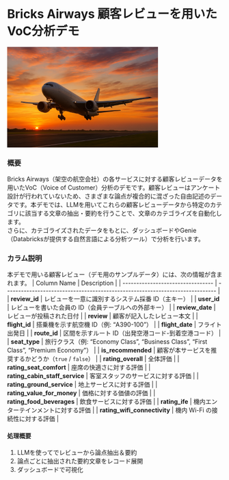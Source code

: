 # Bricks Airways 顧客レビューを用いたVoC分析デモ
<div style="display: flex; justify-content: space-between;">
  <img src='https://github.com/komae5519pv/komae_dbdemos/blob/main/airline_voc_analysis_20250909/_imgs_tutorial/aircraft_taking_off.png?raw=true' width='70%'/>
</div>

### 概要
Bricks Airways（架空の航空会社）の各サービスに対する顧客レビューデータを用いたVoC（Voice of Customer）分析のデモです。顧客レビューはアンケート設計が行われていないため、さまざまな論点が複合的に混ざった自由記述のデータです。本デモでは、LLMを用いてこれらの顧客レビューデータから特定のカテゴリに該当する文章の抽出・要約を行うことで、文章のカテゴライズを自動化します。  
さらに、カテゴライズされたデータをもとに、ダッシュボードやGenie（Databricksが提供する自然言語による分析ツール）で分析を行います。

### カラム説明
本デモで用いる顧客レビュー（デモ用のサンプルデータ）には、次の情報が含まれます。
| Column Name                       | Description                                                                   |
| --------------------------------- | ----------------------------------------------------------------------------- |
| **review\_id**                    | レビューを一意に識別するシステム採番 ID（主キー）                                                    |
| **user\_id**                      | レビューを書いた会員の ID（会員テーブルへの外部キー）                                                  |
| **review\_date**                  | レビューが投稿された日付                                                                  |
| **review**                        | 顧客が記入したレビュー本文                                                                 |
| **flight\_id**                    | 搭乗機を示す航空機 ID（例: “A390-100”）                                                   |
| **flight\_date**                  | フライト出発日                                                                       |
| **route\_id**                     | 区間を示すルート ID（出発空港コード-到着空港コード）                                                  |
| **seat\_type**                    | 旅行クラス（例: “Economy Class”, “Business Class”, “First Class”, “Premium Economy”） |
| **is\_recommended**               | 顧客が本サービスを推奨するかどうか（`true` / `false`）                                           |
| **rating\_overall**               | 全体評価                                                                          |
| **rating\_seat\_comfort**         | 座席の快適さに対する評価                                                                  |
| **rating\_cabin\_staff\_service** | 客室スタッフのサービスに対する評価                                                             |
| **rating\_ground\_service**       | 地上サービスに対する評価                                                                  |
| **rating\_value\_for\_money**     | 価格に対する価値の評価                                                                   |
| **rating\_food\_beverages**       | 飲食サービスに対する評価                                                                  |
| **rating\_ife**                   | 機内エンターテインメントに対する評価                                                            |
| **rating\_wifi\_connectivity**    | 機内 Wi-Fi の接続性に対する評価                                                           |


#### 処理概要
1. LLMを使ってでレビューから論点抽出＆要約
1. 論点ごとに抽出された要約文章をレコード展開
1. ダッシュボードで可視化